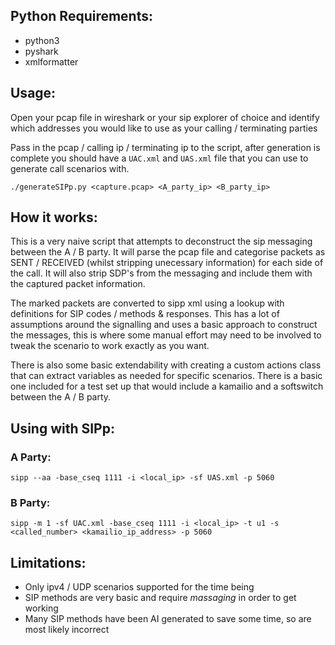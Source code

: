 ## Python Requirements:
- python3
- pyshark
- xmlformatter

## Usage:
Open your pcap file in wireshark or your sip explorer of choice and identify which addresses you would like to use as your calling / terminating parties

Pass in the pcap / calling ip / terminating ip to the script, after generation is complete you should have a `UAC.xml` and `UAS.xml` file that you can use to generate call scenarios with.
```
./generateSIPp.py <capture.pcap> <A_party_ip> <B_party_ip> 
```

## How it works:
This is a very naive script that attempts to deconstruct the sip messaging between the A / B party. It will parse the pcap file and categorise packets as SENT / RECEIVED (whilst stripping unecessary information) for each side of the call. It will also strip SDP's from the messaging and include them with the captured packet information.

The marked packets are converted to sipp xml using a lookup with definitions for SIP codes / methods & responses. This has a lot of assumptions around the signalling and uses a basic approach to construct the messages, this is where some manual effort may need to be involved to tweak the scenario to work exactly as you want.

There is also some basic extendability with creating a custom actions class that can extract variables as needed for specific scenarios. There is a basic one included for a test set up that would include a kamailio and a softswitch between the A / B party.

## Using with SIPp:

### A Party:
```
sipp --aa -base_cseq 1111 -i <local_ip> -sf UAS.xml -p 5060
```

### B Party:
```
sipp -m 1 -sf UAC.xml -base_cseq 1111 -i <local_ip> -t u1 -s <called_number> <kamailio_ip_address> -p 5060
```

## Limitations:
- Only ipv4 / UDP scenarios supported for the time being
- SIP methods are very basic and require *massaging* in order to get working
- Many SIP methods have been AI generated to save some time, so are most likely incorrect
